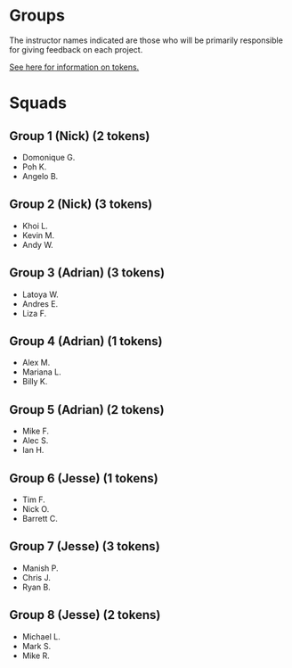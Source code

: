 # Groups

The instructor names indicated are those who will be primarily responsible for giving feedback on each project.

[See here for information on tokens.](readme.md#support)

# Squads

## Group 1 (Nick) (2 tokens)
- Domonique G.
- Poh K.
- Angelo B.

## Group 2 (Nick) (3 tokens)
- Khoi L.
- Kevin M.
- Andy W.

## Group 3 (Adrian) (3 tokens)
- Latoya W.
- Andres E.
- Liza F.

## Group 4 (Adrian) (1 tokens)
- Alex M.
- Mariana L.
- Billy K.

## Group 5 (Adrian) (2 tokens)
- Mike F.
- Alec S.
- Ian H.

## Group 6 (Jesse) (1 tokens)
- Tim F.
- Nick O.
- Barrett C.

## Group 7 (Jesse) (3 tokens)
- Manish P.
- Chris J.
- Ryan B.

## Group 8 (Jesse) (2 tokens)
- Michael L.
- Mark S.
- Mike R.
